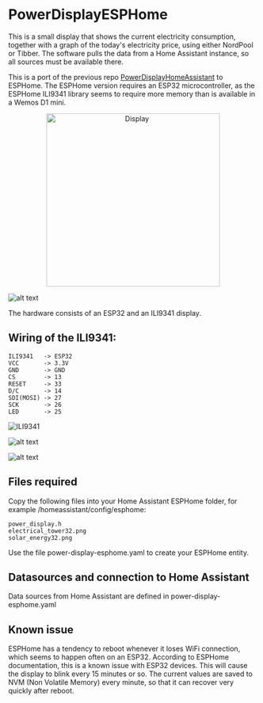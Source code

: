# PowerDisplayESPHome

This is a small display that shows the current electricity consumption, together with a graph of the today's electricity price, using either NordPool or Tibber. The software pulls the data from a Home Assistant instance, so all sources must be available there.

This is a port of the previous repo [PowerDisplayHomeAssistant](https://github.com/johannyren/PowerDisplayHomeAssistant) to ESPHome. The ESPHome version requires an ESP32 microcontroller, as the ESPHome ILI9341 library seems to require more memory than is available in a Wemos D1 mini.

<p align="center">
  <img src="(https://github.com/johannyren/PowerDisplayHomeAssistant/blob/main/Images/Display1.jpg?raw=true)" width="350" title="Display">
</p>

![alt text](https://github.com/johannyren/PowerDisplayESPHome/blob/main/images/Display1.jpg?raw=true)

The hardware consists of an ESP32 and an ILI9341 display.

## Wiring of the ILI9341:

```
ILI9341   -> ESP32
VCC       -> 3.3V
GND       -> GND
CS        -> 13
RESET     -> 33
D/C       -> 14
SDI(MOSI) -> 27
SCK       -> 26
LED       -> 25
```
<p align="left">
  <img src="(https://github.com/johannyren/PowerDisplayESPHome/blob/main/images/Wiring_ILI9341.jpg?raw=true)" title="ILI9341">
</p>

![alt text](https://github.com/johannyren/PowerDisplayESPHome/blob/main/images/Wiring_ILI9341.jpg?raw=true)


![alt text](https://github.com/johannyren/PowerDisplayESPHome/blob/main/images/Wiring_ESP32.jpg?raw=true)

## Files required

Copy the following files into your Home Assistant ESPHome folder, for example /homeassistant/config/esphome:

```
power_display.h
electrical_tower32.png
solar_energy32.png
```
Use the file power-display-esphome.yaml to create your ESPHome entity.

## Datasources and connection to Home Assistant
Data sources from Home Assistant are defined in power-display-esphome.yaml

<!--
## Casing
STL files are available for 3D printing a casing for the display. Two variants - one straight for putting on a wall, and one tilted, optimal for a desktop display.
-->

## Known issue
ESPHome has a tendency to reboot whenever it loses WiFi connection, which seems to happen often on an ESP32. According to ESPHome documentation, this is a known issue with ESP32 devices. This will cause the display to blink every 15 minutes or so. The current values are saved to NVM (Non Volatile Memory) every minute, so that it can recover very quickly after reboot. 

    
